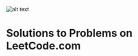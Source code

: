 ![alt text](https://github.com/benbotvinick/LeetCode/blob/master/leetcode.png)
# Solutions to Problems on LeetCode.com
